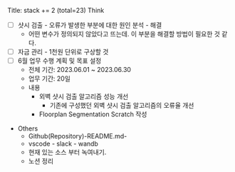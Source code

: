 Title: stack += 2 (total=23)
Think
- [ ] 샷시 검출 - 오류가 발생한 부분에 대한 원인 분석 - 해결
    - 어떤 변수가 정의되지 않았다고 뜨는데. 이 부분을 해결할 방법이 필요한 것 같다.
- [ ] 자금 관리 - 1천원 단위로 구상할 것
- [ ] 6월 업무 수행 계획 및 목표 설정
	- 전체 기간: 2023.06.01 ~ 2023.06.30
	- 업무 기간: 20일
	- 내용
		- 외벽 샷시 검출 알고리즘 성능 개선
			- 기존에 구성했던 외벽 샷시 검출 알고리즘의 오류율 개선
		- Floorplan Segmentation Scratch 작성
- Others
	- Github(Repository)-README.md-
	- vscode - slack - wandb
	- 현재 있는 소스 부터 녹여내기.
	- 노션 정리